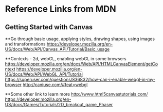 # Reference Links from MDN 

## Getting Started with Canvas

**Go through basic usage, applying styles, drawing shapes, using images and transformations
https://developer.mozilla.org/en-US/docs/Web/API/Canvas_API/Tutorial/Basic_usage

**Contexts - 2d, webGL, enabling webGL in some browsers
https://developer.mozilla.org/en/docs/Web/API/HTMLCanvasElement/getContext
https://developer.mozilla.org/en-US/docs/Web/API/WebGL_API/Tutorial
https://superuser.com/questions/836832/how-can-i-enable-webgl-in-my-browser
http://caniuse.com/#feat=webgl

**Some other link to learn more
http://www.html5canvastutorials.com/
https://developer.mozilla.org/en-US/docs/Games/Tutorials/2D_breakout_game_Phaser
